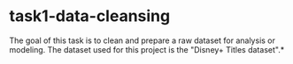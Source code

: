 # task1-data-cleansing
The goal of this task is to clean and prepare a raw dataset for analysis or modeling. The dataset used for this project is the "Disney+ Titles dataset".*
